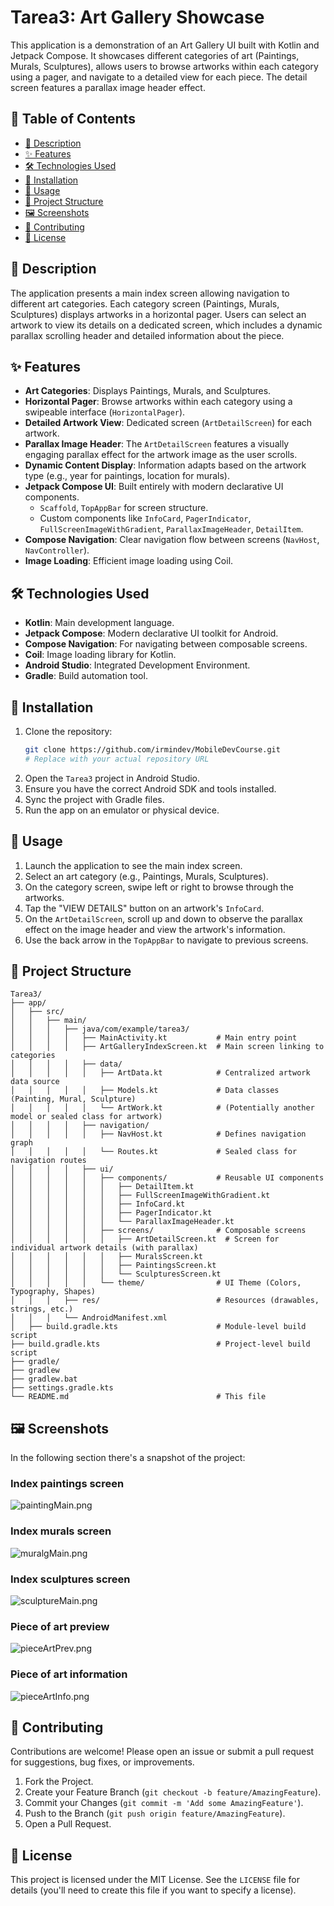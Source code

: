 # Tarea3: Art Gallery Showcase

This application is a demonstration of an Art Gallery UI built with Kotlin and Jetpack Compose. It showcases different categories of art (Paintings, Murals, Sculptures), allows users to browse artworks within each category using a pager, and navigate to a detailed view for each piece. The detail screen features a parallax image header effect.

## 📑 Table of Contents

- [📝 Description](#-description)
- [✨ Features](#-features)
- [🛠️ Technologies Used](#️-technologies-used)
- [🚀 Installation](#-installation)
- [📱 Usage](#-usage)
- [📂 Project Structure](#-project-structure)
- [🖼️ Screenshots](#️-screenshots)
- [🤝 Contributing](#-contributing)
- [📄 License](#-license)

## 📝 Description

The application presents a main index screen allowing navigation to different art categories. Each category screen (Paintings, Murals, Sculptures) displays artworks in a horizontal pager. Users can select an artwork to view its details on a dedicated screen, which includes a dynamic parallax scrolling header and detailed information about the piece.

## ✨ Features

- **Art Categories**: Displays Paintings, Murals, and Sculptures.
- **Horizontal Pager**: Browse artworks within each category using a swipeable interface (`HorizontalPager`).
- **Detailed Artwork View**: Dedicated screen (`ArtDetailScreen`) for each artwork.
- **Parallax Image Header**: The `ArtDetailScreen` features a visually engaging parallax effect for the artwork image as the user scrolls.
- **Dynamic Content Display**: Information adapts based on the artwork type (e.g., year for paintings, location for murals).
- **Jetpack Compose UI**: Built entirely with modern declarative UI components.
    - `Scaffold`, `TopAppBar` for screen structure.
    - Custom components like `InfoCard`, `PagerIndicator`, `FullScreenImageWithGradient`, `ParallaxImageHeader`, `DetailItem`.
- **Compose Navigation**: Clear navigation flow between screens (`NavHost`, `NavController`).
- **Image Loading**: Efficient image loading using Coil.

## 🛠️ Technologies Used

- **Kotlin**: Main development language.
- **Jetpack Compose**: Modern declarative UI toolkit for Android.
- **Compose Navigation**: For navigating between composable screens.
- **Coil**: Image loading library for Kotlin.
- **Android Studio**: Integrated Development Environment.
- **Gradle**: Build automation tool.

## 🚀 Installation

1.  Clone the repository:
    ```bash
    git clone https://github.com/irmindev/MobileDevCourse.git 
    # Replace with your actual repository URL
    ```
2.  Open the `Tarea3` project in Android Studio.
3.  Ensure you have the correct Android SDK and tools installed.
4.  Sync the project with Gradle files.
5.  Run the app on an emulator or physical device.

## 📱 Usage

1.  Launch the application to see the main index screen.
2.  Select an art category (e.g., Paintings, Murals, Sculptures).
3.  On the category screen, swipe left or right to browse through the artworks.
4.  Tap the "VIEW DETAILS" button on an artwork's `InfoCard`.
5.  On the `ArtDetailScreen`, scroll up and down to observe the parallax effect on the image header and view the artwork's information.
6.  Use the back arrow in the `TopAppBar` to navigate to previous screens.

## 📂 Project Structure

```
Tarea3/
├── app/
│   ├── src/
│   │   ├── main/
│   │   │   ├── java/com/example/tarea3/
│   │   │   │   ├── MainActivity.kt           # Main entry point
│   │   │   │   ├── ArtGalleryIndexScreen.kt  # Main screen linking to categories
│   │   │   │   ├── data/
│   │   │   │   │   ├── ArtData.kt            # Centralized artwork data source
│   │   │   │   │   ├── Models.kt             # Data classes (Painting, Mural, Sculpture)
│   │   │   │   │   └── ArtWork.kt            # (Potentially another model or sealed class for artwork)
│   │   │   │   ├── navigation/
│   │   │   │   │   ├── NavHost.kt            # Defines navigation graph
│   │   │   │   │   └── Routes.kt             # Sealed class for navigation routes
│   │   │   │   ├── ui/
│   │   │   │   │   ├── components/           # Reusable UI components
│   │   │   │   │   │   ├── DetailItem.kt
│   │   │   │   │   │   ├── FullScreenImageWithGradient.kt
│   │   │   │   │   │   ├── InfoCard.kt
│   │   │   │   │   │   ├── PagerIndicator.kt
│   │   │   │   │   │   └── ParallaxImageHeader.kt
│   │   │   │   │   ├── screens/              # Composable screens
│   │   │   │   │   │   ├── ArtDetailScreen.kt  # Screen for individual artwork details (with parallax)
│   │   │   │   │   │   ├── MuralsScreen.kt
│   │   │   │   │   │   ├── PaintingsScreen.kt
│   │   │   │   │   │   └── SculpturesScreen.kt
│   │   │   │   │   └── theme/                # UI Theme (Colors, Typography, Shapes)
│   │   │   ├── res/                          # Resources (drawables, strings, etc.)
│   │   │   └── AndroidManifest.xml
│   ├── build.gradle.kts                      # Module-level build script
├── build.gradle.kts                          # Project-level build script
├── gradle/
├── gradlew
├── gradlew.bat
├── settings.gradle.kts
└── README.md                                 # This file
```

## 🖼️ Screenshots
In the following section there's a snapshot of the project:

### Index paintings screen
![paintingMain.png](assets/paintingMain.png)

### Index murals screen
![muralgMain.png](assets/muralMain.png)

### Index sculptures screen
![sculptureMain.png](assets/sculptureMain.png)

### Piece of art preview
![pieceArtPrev.png](assets/pieceArtPrev.png)

### Piece of art information
![pieceArtInfo.png](assets/pieceArtInfo.png)


## 🤝 Contributing

Contributions are welcome! Please open an issue or submit a pull request for suggestions, bug fixes, or improvements.

1.  Fork the Project.
2.  Create your Feature Branch (`git checkout -b feature/AmazingFeature`).
3.  Commit your Changes (`git commit -m 'Add some AmazingFeature'`).
4.  Push to the Branch (`git push origin feature/AmazingFeature`).
5.  Open a Pull Request.

## 📄 License

This project is licensed under the MIT License. See the `LICENSE` file for details (you'll need to create this file if you want to specify a license).
